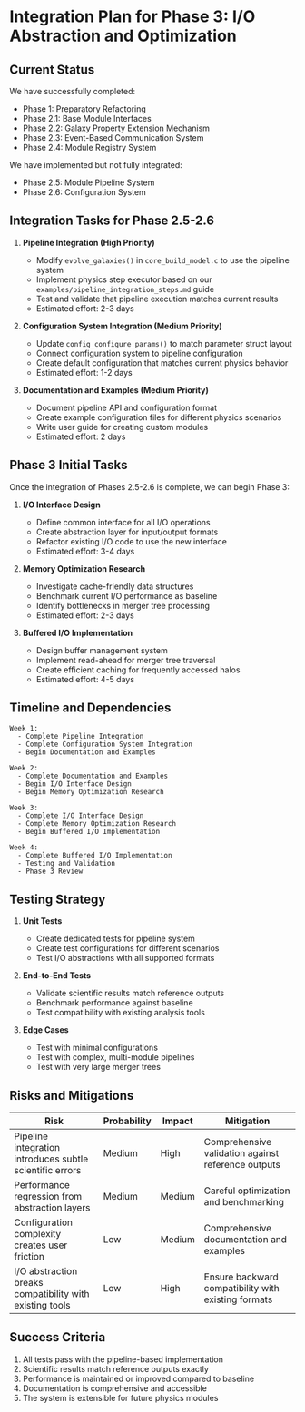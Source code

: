# Integration Plan for Phase 3: I/O Abstraction and Optimization

## Current Status

We have successfully completed:
- Phase 1: Preparatory Refactoring
- Phase 2.1: Base Module Interfaces
- Phase 2.2: Galaxy Property Extension Mechanism
- Phase 2.3: Event-Based Communication System
- Phase 2.4: Module Registry System

We have implemented but not fully integrated:
- Phase 2.5: Module Pipeline System
- Phase 2.6: Configuration System

## Integration Tasks for Phase 2.5-2.6

1. **Pipeline Integration (High Priority)**
   - Modify `evolve_galaxies()` in `core_build_model.c` to use the pipeline system
   - Implement physics step executor based on our `examples/pipeline_integration_steps.md` guide
   - Test and validate that pipeline execution matches current results
   - Estimated effort: 2-3 days

2. **Configuration System Integration (Medium Priority)**
   - Update `config_configure_params()` to match parameter struct layout
   - Connect configuration system to pipeline configuration
   - Create default configuration that matches current physics behavior
   - Estimated effort: 1-2 days

3. **Documentation and Examples (Medium Priority)**
   - Document pipeline API and configuration format
   - Create example configuration files for different physics scenarios
   - Write user guide for creating custom modules
   - Estimated effort: 2 days

## Phase 3 Initial Tasks

Once the integration of Phases 2.5-2.6 is complete, we can begin Phase 3:

1. **I/O Interface Design**
   - Define common interface for all I/O operations
   - Create abstraction layer for input/output formats
   - Refactor existing I/O code to use the new interface
   - Estimated effort: 3-4 days

2. **Memory Optimization Research**
   - Investigate cache-friendly data structures
   - Benchmark current I/O performance as baseline
   - Identify bottlenecks in merger tree processing
   - Estimated effort: 2-3 days

3. **Buffered I/O Implementation**
   - Design buffer management system
   - Implement read-ahead for merger tree traversal
   - Create efficient caching for frequently accessed halos
   - Estimated effort: 4-5 days

## Timeline and Dependencies

```
Week 1:
  - Complete Pipeline Integration
  - Complete Configuration System Integration
  - Begin Documentation and Examples

Week 2:
  - Complete Documentation and Examples
  - Begin I/O Interface Design
  - Begin Memory Optimization Research

Week 3:
  - Complete I/O Interface Design
  - Complete Memory Optimization Research
  - Begin Buffered I/O Implementation

Week 4:
  - Complete Buffered I/O Implementation
  - Testing and Validation
  - Phase 3 Review
```

## Testing Strategy

1. **Unit Tests**
   - Create dedicated tests for pipeline system
   - Create test configurations for different scenarios
   - Test I/O abstractions with all supported formats

2. **End-to-End Tests**
   - Validate scientific results match reference outputs
   - Benchmark performance against baseline
   - Test compatibility with existing analysis tools

3. **Edge Cases**
   - Test with minimal configurations
   - Test with complex, multi-module pipelines
   - Test with very large merger trees

## Risks and Mitigations

| Risk | Probability | Impact | Mitigation |
|------|------------|--------|------------|
| Pipeline integration introduces subtle scientific errors | Medium | High | Comprehensive validation against reference outputs |
| Performance regression from abstraction layers | Medium | Medium | Careful optimization and benchmarking |
| Configuration complexity creates user friction | Low | Medium | Comprehensive documentation and examples |
| I/O abstraction breaks compatibility with existing tools | Low | High | Ensure backward compatibility with existing formats |

## Success Criteria

1. All tests pass with the pipeline-based implementation
2. Scientific results match reference outputs exactly
3. Performance is maintained or improved compared to baseline
4. Documentation is comprehensive and accessible
5. The system is extensible for future physics modules
